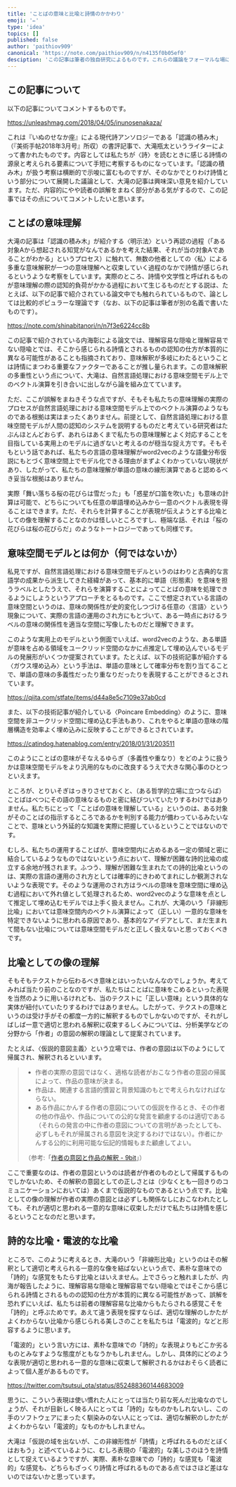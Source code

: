 ```yaml
---
title: 'ことばの意味と比喩と詩情のかかわり'
emoji: '✏️'
type: 'idea'
topics: []
published: false
author: 'paithiov909'
canonical: 'https://note.com/paithiov909/n/n4135f0b05ef0'
desciption: 'この記事は筆者の独自研究によるものです。これらの議論をフォーマルな場に持ち込む場合には、内容を慎重に検討し、必ず充分な裏付けをおこなうようにしてください。'
---
```


## この記事について

以下の記事についてコメントするものです。

https://unleashmag.com/2018/04/05/inunosenakaza/

これは『いぬのせなか座』による現代詩アンソロジーである「認識の積み木」（『美術手帖2018年3月号』所収）の書評記事で、大滝瓶太というライターによって書かれたものです。内容としては私たちが〈詩〉を読むときに感じる詩情の源泉と考えられる要素について手短に考察するものになっています。「認識の積み木」が扱う考察は横断的で示唆に富むものですが、そのなかでとりわけ詩情という部分について展開した議論として、大滝の記事は興味深い意見を紹介しています。ただ、内容的にやや読者の誤解をまねく部分がある気がするので、この記事ではその点についてコメントしたいと思います。

## ことばの意味理解

大滝の記事は「認識の積み木」が紹介する〈明示法〉という再認の過程（「ある対象Aから想起される知覚がなんであるかを考えた結果、それが当の対象Aであることがわかる」というプロセス）に触れて、無数の他者としての〈私〉による多重な意味解釈が一つの意味理解へと収束していく過程のなかで詩情が感じられるというような考察をしています。実際のところ、詩情や文学性と呼ばれるものが意味理解の際の認知的負荷がかかる過程において生じるものだとする説は、たとえば、以下の記事で紹介されている論文中でも触れられているもので、論としては比較的ポピュラーな理論です（なお、以下の記事は筆者が別の名義で書いたものです）。

https://note.com/shinabitanori/n/n7f3e6224cc8b

この記事で紹介されている内海彰による論文では、理解容易な隠喩と理解容易でない隠喩とでは、そこから感じられる詩情とされるものの認知の仕方が本質的に異なる可能性があることも指摘されており、意味解釈が多岐にわたるということは詩情にまつわる重要なファクターであることが推し量られます。この意味解釈の多重性という点について、大滝は、自然言語処理における意味空間モデル上でのベクトル演算を引き合いに出しながら論を組み立てています。

ただ、ここが誤解をまねきそうな点ですが、そもそも私たちの意味理解の実際のプロセスが自然言語処理における意味空間モデル上でのベクトル演算のようなものである根拠は実はまったくありません。前提として、自然言語処理における意味空間モデルが人間の認知のシステムを説明するものだと考えている研究者はたぶんほとんどおらず、あれらはあくまで私たちの意味理解とよく対応することを目指している実用上のモデルに過ぎないと考えるのが穏当な捉え方です。そもそもという話であれば、私たちの言語の意味理解がword2vecのような語彙分布仮説にもとづく意味空間上でモデル化できる理由がまずよくわかっていない現状があり、したがって、私たちの意味理解が単語の意味の線形演算であると認めるべき妥当な根拠はありません。

実際「舞い落ちる桜の花びらは雪だった」も「惑星が口笛を吹いた」も意味の計算は可能で、どちらについても任意の単語埋め込みから一意のベクトル表現を得ることはできます。ただ、それらを計算することが表現が伝えようとする比喩としての像を理解することなのかは怪しいところですし、極端な話、それは「桜の花びらは桜の花びらだ」のようなトートロジーであっても同様です。

## 意味空間モデルとは何か（何ではないか）

私見ですが、自然言語処理における意味空間モデルというのはわりと古典的な言語学の成果から派生してきた経緯があって、基本的に単語（形態素）を意味を担うラベルとしたうえで、それらを演算することによってことばの意味を処理できるようにしようというアプローチをとるものです。ここで想定されている言語の意味空間というのは、意味の関係性が史的変化しつづける任意の〈言語〉という現象について、実際の言語の運用のされ方にもとづいて、ある一時点におけるラベルの意味の関係性を適当な空間に写像したものだと理解できます。

このような実用上のモデルという側面でいえば、word2vecのような、ある単語が意味を占める領域をユークリッド空間のなかに点推定して埋め込んでいるモデルの発展形がいくつか提案されています。たとえば、以下の技術記事が紹介する〈ガウス埋め込み〉という手法は、単語の意味として確率分布を割り当てることで、単語の意味の多義性だったり重なりだったりを表現することができるとされています。

https://qiita.com/stfate/items/d44a8e5c7109e37ab0cd

また、以下の技術記事が紹介している〈Poincare Embedding〉のように、意味空間を非ユークリッド空間に埋め込む手法もあり、これをやると単語の意味の階層構造を効率よく埋め込みに反映することができるとされています。

https://catindog.hatenablog.com/entry/2018/01/31/203511

このようにことばの意味がそなえるゆらぎ（多義性や重なり）をどのように扱うかは意味空間モデルをより汎用的なものに改良するうえで大きな関心事のひとつといえます。

ところが、とりいそぎはっきりさせておくと、（ある哲学的立場に立つならば）ことばはべつにその語の意味なるものと密に結びついていたりするわけではありません。私たちにとって「ことばの意味を理解している」というのは、ある対象がそのことばの指示するところであるかを判別する能力が備わっているみたいなことで、意味という外延的な知識を実際に把握しているということではないのです。

むしろ、私たちの運用することばが、意味空間内に占めるある一定の領域と密に結合しているようなものではないという点において、理解が困難な詩的比喩の成立する余地が残されます。ふつう、理解が困難な生まれたての詩的比喩というのは、実際の言語の運用のされ方としては確率的にきわめてまれにしか観測されないような表現です。そのような運用のされ方はラベルの意味を意味空間に埋め込む過程において外れ値として処理されるため、word2vecのような意味を点として推定して埋め込むモデルでは上手く扱えません。これが、大滝のいう「非線形比喩」においては意味空間内のベクトル演算によって（正しい）一意的な意味を特定できないように思われる原因であり、基本的なアイデアとして、まだ生まれて間もない比喩については意味空間モデルだと正しく扱えないと思っておくべきです。

## 比喩としての像の理解

そもそもテクストから伝わるべき意味とはいったいなんなのでしょうか。考えてみれば当たり前のことなのですが、私たちはことばに意味をこめるといった表現を当然のように用いるけれども、当のテクストに「正しい意味」という具体的な実体が紐付いていたりするわけではありません。したがって、テクストの意味というのは受け手がその都度一方的に解釈するものでしかないのですが、それがしばしば一意で適切と思われる解釈に収束するしくみについては、分析美学などの分野から「作者」の意図の解釈の理論として提案されています。

たとえば、〈仮説的意図主義〉という立場では、作者の意図は以下のようにして帰属され、解釈されるといいます。

> * 作者の実際の意図ではなく、適格な読者がおこなう作者の意図の帰属によって、作品の意味が決まる。
> * 作品は、関連する言語的慣習と背景知識のもとで考えられなければならない。
> * ある作品にかんする作者の意図についての仮説を作るとき、その作者の他の作品や、作品についての公的な発言を顧慮するのは適切である（それらの発言の中に作者の意図についての言明があったとしても、必ずしもそれが帰属される意図を決定するわけではない）。作者にかんする公的に利用可能な伝記的情報もまた顧慮してよい。
>
> （参考:「[作者の意図と作品の解釈 - 9bit](http://9bit.99ing.net/Entry/34/)」）

ここで重要なのは、作者の意図というのは読者が作者のものとして帰属するものでしかないため、その解釈の意図としての正しさとは（少なくとも一回きりのコミュニケーションにおいては）あくまで仮説的なものであるという点です。比喩としての像の理解が作者の実際の意図とは必ずしも関係なしにおこなわれたとしても、それが適切と思われる一意的な意味に収束しただけで私たちは詩情を感じるということなのだと思います。

## 詩的な比喩・電波的な比喩

ところで、このように考えるとき、大滝のいう「非線形比喩」というのはその解釈として適切と考えられる一意的な像を結ばないという点で、素朴な意味での「詩的」な感覚をもたらす比喩とはいえません。上でさらっと触れましたが、内海が報告したように、理解容易な隠喩と理解容易でない隠喩とではそこから感じられる詩情とされるものの認知の仕方が本質的に異なる可能性があって、誤解を恐れずにいえば、私たちは前者の理解容易な比喩からもたらされる感覚こそを「詩的」と呼ぶためです。あえて違う表現を探すならば、適切な理解のしかたがよくわからない比喩から感じられる美しさのことを私たちは「電波的」などと形容するように思います。

「電波的」という言い方には、素朴な意味での「詩的」な表現よりもどこか劣るものとみなすような態度がともなうかもしれません。しかし、具体的にどのような表現が適切と思われる一意的な意味に収束して解釈されるかはおそらく読者によって個人差があるものです。

https://twitter.com/tsutsui_ota/status/852488360144683009

思うに、こういう表現は使い慣れた人にとっては当たり前な死んだ比喩なのでしょうが、それが目新しく映る人にとっては「詩的」なものかもしれないし、この手のソフトウェアにまったく馴染みのない人にとっては、適切な解釈のしかたがよくわからない「電波的」なものかもしれません。

大滝は「仮説の域を出ないが、この非線形性が「詩情」と呼ばれるものだとぼくはおもう」と述べているように、むしろ表現の「電波的」な美しさのほうを詩情として捉えているようですが、実際、素朴な意味での「詩的」な感覚も「電波的」な感覚も、どちらもざっくり詩情と呼ばれるものである点ではさほど差はないのではないかと思っています。  

